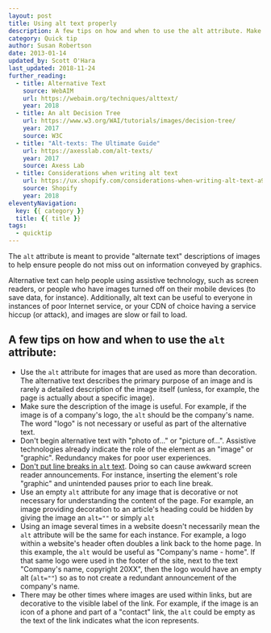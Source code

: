 ```yaml
---
layout: post
title: Using alt text properly
description: A few tips on how and when to use the alt attribute. Make sure the text is helpful and most importantly meaningful.
category: Quick tip
author: Susan Robertson
date: 2013-01-14
updated_by: Scott O'Hara
last_updated: 2018-11-24
further_reading:
  - title: Alternative Text
    source: WebAIM
    url: https://webaim.org/techniques/alttext/
    year: 2018
  - title: An alt Decision Tree
    url: https://www.w3.org/WAI/tutorials/images/decision-tree/
    year: 2017
    source: W3C
  - title: "Alt-texts: The Ultimate Guide"
    url: https://axesslab.com/alt-texts/
    year: 2017
    source: Axess Lab
  - title: Considerations when writing alt text
    url: https://ux.shopify.com/considerations-when-writing-alt-text-a9c1985a8204
    source: Shopify
    year: 2018
eleventyNavigation:
  key: {{ category }}
  title: {{ title }}
tags:
  - quicktip
---
```


The `alt` attribute is meant to provide "alternate text" descriptions of images to help ensure people do not miss out on information conveyed by graphics.

Alternative text can help people using assistive technology, such as screen readers, or people who have images turned off on their mobile devices (to save data, for instance). Additionally, alt text can be useful to everyone in instances of poor Internet service, or your CDN of choice having a service hiccup (or attack), and images are slow or fail to load.


## A few tips on how and when to use the `alt` attribute:

- Use the `alt` attribute for images that are used as more than decoration. The alternative text describes the primary purpose of an image and is rarely a detailed description of the image itself (unless, for example, the page is actually about a specific image).
- Make sure the description of the image is useful. For example, if the image is of a company's logo, the `alt` should be the company's name. The word "logo" is not necessary or useful as part of the alternative text.
- Don't begin alternative text with "photo of..." or "picture of...". Assistive technologies already indicate the role of the element as an "image" or "graphic". Redundancy makes for poor user experiences.
- [Don't put line breaks in `alt` text](https://developer.paciellogroup.com/blog/2015/09/short-note-on-coding-alt-text/). Doing so can cause awkward screen reader announcements. For instance, inserting the element's role "graphic" and unintended pauses prior to each line break.
- Use an empty `alt` attribute for any image that is decorative or not necessary for understanding the content of the page. For example, an image providing decoration to an article's heading could be hidden by giving the image an `alt=""` or simply `alt`
- Using an image several times in a website doesn't necessarily mean the `alt` attribute will be the same for each instance. For example, a logo within a website's header often doubles a link back to the home page. In this example, the `alt` would be useful as "Company's name - home". If that same logo were used in the footer of the site, next to the text "Company's name, copyright 20XX", then the logo would have an empty alt (`alt=""`) so as to not create a redundant announcement of the company's name.
- There may be other times where images are used within links, but are decorative to the visible label of the link. For example, if the image is an icon of a phone and part of a "contact" link, the `alt` could be empty as the text of the link indicates what the icon represents.
